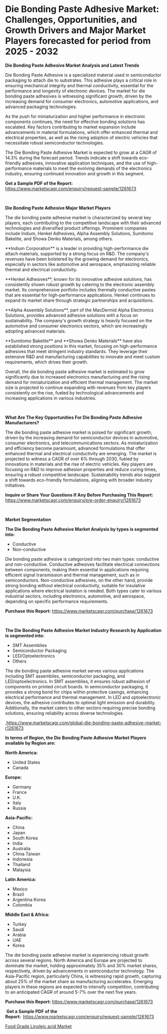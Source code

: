 <p><h1>Die Bonding Paste Adhesive Market: Challenges, Opportunities, and Growth Drivers and Major Market Players forecasted for period from 2025 - 2032</h1></p><p><strong>Die Bonding Paste Adhesive Market Analysis and Latest Trends</strong></p>
<p><p>Die Bonding Paste Adhesive is a specialized material used in semiconductor packaging to attach die to substrates. This adhesive plays a critical role in ensuring mechanical integrity and thermal conductivity, essential for the performance and longevity of electronic devices. The market for die bonding paste adhesives is witnessing significant growth, driven by the increasing demand for consumer electronics, automotive applications, and advanced packaging technologies. </p><p>As the push for miniaturization and higher performance in electronic components continues, the need for effective bonding solutions has escalated. Key factors contributing to market expansion include advancements in material formulations, which offer enhanced thermal and electrical properties, as well as the rising adoption of electric vehicles that necessitate robust semiconductor technologies. </p><p>The Die Bonding Paste Adhesive Market is expected to grow at a CAGR of 14.3% during the forecast period. Trends indicate a shift towards eco-friendly adhesives, innovative application techniques, and the use of high-performance materials to meet the evolving demands of the electronics industry, ensuring continued innovation and growth in this segment.</p></p>
<p><strong>Get a Sample PDF of the Report:&nbsp;</strong> <a href="https://www.marketscagr.com/enquiry/request-sample/1261673?utm_campaign=2991&utm_medium=2&utm_source=Github&utm_content=ia&utm_term=03042025&utm_id=die-bonding-paste-adhesive">https://www.marketscagr.com/enquiry/request-sample/1261673</a></p>
<p>&nbsp;</p>
<p><strong>Die Bonding Paste Adhesive Major Market Players</strong></p>
<p><p>The die bonding paste adhesive market is characterized by several key players, each contributing to the competitive landscape with their advanced technologies and diversified product offerings. Prominent companies include Indium, Henkel Adhesives, Alpha Assembly Solutions, Sumitomo Bakelite, and Showa Denko Materials, among others.</p><p>**Indium Corporation** is a leader in providing high-performance die attach materials, supported by a strong focus on R&D. The company's revenues have been bolstered by the growing demand for electronics, especially in sectors like automotive and aerospace, emphasizing reliable thermal and electrical conductivity.</p><p>**Henkel Adhesives**, known for its innovative adhesive solutions, has consistently shown robust growth by catering to the electronic assembly market. Its comprehensive portfolio includes thermally conductive pastes that are essential for high-performance applications. Henkel continues to expand its market share through strategic partnerships and acquisitions.</p><p>**Alpha Assembly Solutions**, part of the MacDermid Alpha Electronics Solutions, provides advanced adhesive solutions with a focus on sustainability. The company's growth strategy is heavily focused on the automotive and consumer electronics sectors, which are increasingly adopting advanced materials.</p><p>**Sumitomo Bakelite** and **Showa Denko Materials** have also established strong positions in this market, focusing on high-performance adhesives that meet stringent industry standards. They leverage their extensive R&D and manufacturing capabilities to innovate and meet custom requirements, which drives their growth.</p><p>Overall, the die bonding paste adhesive market is estimated to grow significantly due to increased electronics manufacturing and the rising demand for miniaturization and efficient thermal management. The market size is projected to continue expanding with revenues from key players consistently on the rise, fueled by technological advancements and increasing applications in various industries.</p></p>
<p>&nbsp;</p>
<p><strong>What Are The Key Opportunities For Die Bonding Paste Adhesive Manufacturers?</strong></p>
<p><p>The die bonding paste adhesive market is poised for significant growth, driven by the increasing demand for semiconductor devices in automotive, consumer electronics, and telecommunications sectors. As miniaturization and efficiency become paramount, advanced formulations that offer enhanced thermal and electrical conductivity are emerging. The market is projected to witness a CAGR of over 6% through 2030, fueled by innovations in materials and the rise of electric vehicles. Key players are focusing on R&D to improve adhesion properties and reduce curing times, ensuring a robust competitive landscape. Sustainability trends also suggest a shift towards eco-friendly formulations, aligning with broader industry initiatives.</p></p>
<p><strong>Inquire or Share Your Questions If Any Before Purchasing This Report:</strong> <a href="https://www.marketscagr.com/enquiry/pre-order-enquiry/1261673?utm_campaign=2991&utm_medium=2&utm_source=Github&utm_content=ia&utm_term=03042025&utm_id=die-bonding-paste-adhesive">https://www.marketscagr.com/enquiry/pre-order-enquiry/1261673</a></p>
<p>&nbsp;</p>
<p><strong>Market Segmentation</strong></p>
<p><strong>The Die Bonding Paste Adhesive Market Analysis by types is segmented into:</strong></p>
<p><ul><li>Conductive</li><li>Non-conductive</li></ul></p>
<p><p>Die bonding paste adhesive is categorized into two main types: conductive and non-conductive. Conductive adhesives facilitate electrical connections between components, making them essential in applications requiring efficient signal transmission and thermal management, such as in semiconductors. Non-conductive adhesives, on the other hand, provide strong bonding without electrical conductivity, suitable for insulative applications where electrical isolation is needed. Both types cater to various industrial sectors, including electronics, automotive, and aerospace, depending on specific performance requirements.</p></p>
<p><strong>Purchase this Report:&nbsp;</strong><a href="https://www.marketscagr.com/purchase/1261673?utm_campaign=2991&utm_medium=2&utm_source=Github&utm_content=ia&utm_term=03042025&utm_id=die-bonding-paste-adhesive">https://www.marketscagr.com/purchase/1261673</a></p>
<p>&nbsp;</p>
<p><strong>The Die Bonding Paste Adhesive Market Industry Research by Application is segmented into:</strong></p>
<p><ul><li>SMT Assemblies</li><li>Semiconductor Packaging</li><li>LED/Optoelectronics</li><li>Others</li></ul></p>
<p><p>The die bonding paste adhesive market serves various applications including SMT assemblies, semiconductor packaging, and LED/optoelectronics. In SMT assemblies, it ensures robust adhesion of components on printed circuit boards. In semiconductor packaging, it provides a strong bond for chips within protective casings, enhancing electrical performance and thermal management. In LED and optoelectronic devices, the adhesive contributes to optimal light emission and durability. Additionally, the market caters to other sectors requiring precise bonding solutions, ensuring reliability across diverse technologies.</p></p>
<p><a href="https://www.marketscagr.com/global-die-bonding-paste-adhesive-market-r1261673?utm_campaign=2991&utm_medium=2&utm_source=Github&utm_content=ia&utm_term=03042025&utm_id=die-bonding-paste-adhesive">&nbsp;https://www.marketscagr.com/global-die-bonding-paste-adhesive-market-r1261673</a></p>
<p><strong>In terms of Region, the Die Bonding Paste Adhesive Market Players available by Region are:</strong></p>
<p>
    <p> <strong> North America: </strong>
        <ul>
            <li>United States</li>
            <li>Canada</li>
        </ul>
        </p> 
    <p> <strong> Europe: </strong>
        <ul>
            <li>Germany</li>
            <li>France</li>
            <li>U.K.</li>
            <li>Italy</li>
            <li>Russia</li>
        </ul>
        </p> 
    <p> <strong> Asia-Pacific: </strong>
        <ul>
            <li>China</li>
            <li>Japan</li>
            <li>South Korea</li>
            <li>India</li>
            <li>Australia</li>
            <li>China Taiwan</li>
            <li>Indonesia</li>
            <li>Thailand</li>
            <li>Malaysia</li>
        </ul>
        </p> 
    <p> <strong> Latin America: </strong>
        <ul>
            <li>Mexico</li>
            <li>Brazil</li>
            <li>Argentina Korea</li>
            <li>Colombia</li>
        </ul>
        </p> 
    <p> <strong> Middle East & Africa: </strong>
        <ul>
            <li>Turkey</li>
            <li>Saudi</li>
            <li>Arabia</li>
            <li>UAE</li>
            <li>Korea</li>
        </ul>
    </p>
    </p>
<p><p>The die bonding paste adhesive market is experiencing robust growth across several regions. North America and Europe are projected to dominate the market, holding approximately 35% and 30% market shares, respectively, driven by advancements in semiconductor technology. The Asia-Pacific region, particularly China, is witnessing rapid growth, capturing about 25% of the market share as manufacturing accelerates. Emerging players in these regions are expected to intensify competition, contributing to an anticipated CAGR of around 5-7% over the next five years.</p></p>
<p><strong>Purchase this Report: </strong><a href="https://www.marketscagr.com/purchase/1261673?utm_campaign=2991&utm_medium=2&utm_source=Github&utm_content=ia&utm_term=03042025&utm_id=die-bonding-paste-adhesive">https://www.marketscagr.com/purchase/1261673</a></p>
<p>&nbsp;<strong>Get a Sample PDF of the Report:&nbsp;&nbsp;</strong><a href="https://www.marketscagr.com/enquiry/request-sample/1261673?utm_campaign=2991&utm_medium=2&utm_source=Github&utm_content=ia&utm_term=03042025&utm_id=die-bonding-paste-adhesive">https://www.marketscagr.com/enquiry/request-sample/1261673</a></p>
<p><strong></strong></p>
<p><p><a href="https://github.com/ternainglin/Market-Research-Report-List-1/blob/main/food-grade-linoleic-acid-market.md?utm_campaign=2991&utm_medium=2&utm_source=Github&utm_content=ia&utm_term=03042025&utm_id=die-bonding-paste-adhesive">Food Grade Linoleic acid Market</a></p></p>